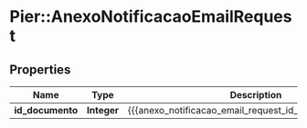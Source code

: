 # Pier::AnexoNotificacaoEmailRequest

## Properties
Name | Type | Description | Notes
------------ | ------------- | ------------- | -------------
**id_documento** | **Integer** | {{{anexo_notificacao_email_request_id_documento_value}}} | [optional] 


